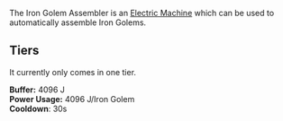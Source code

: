 The Iron Golem Assembler is an [Electric Machine](https://github.com/Slimefun/Slimefun4/wiki/Electric-Machines) which can be used to automatically assemble Iron Golems.  

## Tiers
It currently only comes in one tier.  

**Buffer:** 4096 J  
**Power Usage:** 4096 J/Iron Golem  
**Cooldown**: 30s  

